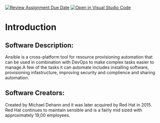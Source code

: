 [![Review Assignment Due Date](https://classroom.github.com/assets/deadline-readme-button-24ddc0f5d75046c5622901739e7c5dd533143b0c8e959d652212380cedb1ea36.svg)](https://classroom.github.com/a/ZL2e6lYH)
[![Open in Visual Studio Code](https://classroom.github.com/assets/open-in-vscode-718a45dd9cf7e7f842a935f5ebbe5719a5e09af4491e668f4dbf3b35d5cca122.svg)](https://classroom.github.com/online_ide?assignment_repo_id=11076525&assignment_repo_type=AssignmentRepo)

# Introduction 

## Software Description:
Ansible is a cross-platform tool for resource provisioning automation that can be used in combination with DevOps to make complex tasks easier to manage.A few of the tasks it can automate includes installing software, provisioning infastructure, improving security and complience and sharing automation.

## Software Creators:
Created by Michael Dehann and it was later acquired by Red Hat in 2015. Red Hat continues to maintain sensible and is a fairly mid sized with approximately 19,00 employees. 